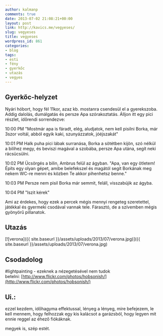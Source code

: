 ```yaml
---
author: kalmanp
comments: true
date: 2013-07-02 21:08:21+00:00
layout: post
link: http://kavics.me/vegyeses/
slug: vegyeses
title: vegyeses
wordpress_id: 861
categories:
- blog
tags:
- esti
- fény
- gyerkőc
- utazás
- vegyes
---
```


## Gyerkőc-helyzet


Nyári hóbort, hogy fél 11kor, azaz kb. mostanra csendesül el a gyerekszoba. Addig dalolás, dumálgatás és persze Apa szórakoztatás. Álljon itt egy pici részlet, ídőrendi sorrendezve:

10:00 PM
"Mostmár apa is fáradt, elég, aludjatok, nem kell pisilni Borka, már 3szor voltál, abból egyik kaki, szunyázzatok, jóéjszakát"

10:01 PM
Halk puha pici lábak surranása, Borka a sötétben kijön, szó nélkül a bilihez megy, és beviszi magával a szobába, persze Apa utána, segít neki rácsücsülni.

10:02 PM
Ücsörgés a bilin, Ambrus felül az ágyban.
"Apa, van egy ötletem! Építs egy olyan gépet, amibe belefekszel és magától segít Borkának meg nekem WC-re menni és közben Te akkor pihenhetsz benne."

10:03 PM
Persze nem pisil Borka már semmit, feláll, visszabújik az ágyba.

10:04 PM
"Iszit kérek"

Ami az érdekes, hogy ezek a percek mégis mennyi rengeteg szeretettel, játékkal és gyermeki csodával vannak tele. Fárasztó, de a szívemben mégis gyönyörű pillanatok.


## Utazás




[![verona]({{ site.baseurl }}/assets/uploads/2013/07/verona.jpg)]({{ site.baseurl }}/assets/uploads/2013/07/verona.jpg)





## Csodadolog


#lightpainting - ezeknek a nézegetésével nem tudok betelni: [http://www.flickr.com/photos/hobsonish/](http://www.flickr.com/photos/hobsonish/)


## Ui.:


ezzel kezdem, időhagyma effektussal, lényeg a lényeg, mire befejezem, le kell mennem, hogy felhozzak egy kis kalácsot a garázsból, hogy legyen mit ennie reggel az éhező fiókáknak.

megyek is, szép estét.
